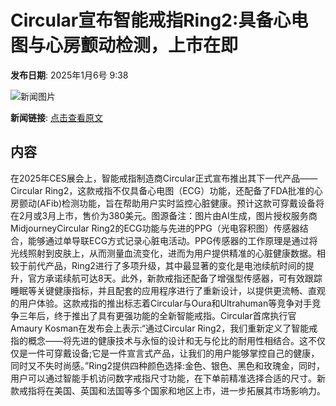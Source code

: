 # Circular宣布智能戒指Ring2:具备心电图与心房颤动检测，上市在即

**发布日期**: 2025年1月6号 9:38

![新闻图片](https://pic.chinaz.com/picmap/202304121556500538_1.jpg)

**新闻链接**: [点击查看原文](https://www.aibase.com/zh/news/14477)

## 内容

在2025年CES展会上，智能戒指制造商Circular正式宣布推出其下一代产品——Circular Ring2，这款戒指不仅具备心电图（ECG）功能，还配备了FDA批准的心房颤动(AFib)检测功能，旨在帮助用户实时监控心脏健康。预计这款可穿戴设备将在2月或3月上市，售价为380美元。图源备注：图片由AI生成，图片授权服务商MidjourneyCircular Ring2的ECG功能与先进的PPG（光电容积图）传感器结合，能够通过单导联ECG方式记录心脏电活动。PPG传感器的工作原理是通过将光线照射到皮肤上，从而测量血流变化，进而为用户提供精准的心脏健康数据。相较于前代产品，Ring2进行了多项升级，其中最显著的变化是电池续航时间的提升，官方承诺续航可达8天。此外，新款戒指还配备了增强型传感器，可有效跟踪睡眠等关键健康指标，并且配套的应用程序进行了重新设计，以提供更流畅、直观的用户体验。这款戒指的推出标志着Circular与Oura和Ultrahuman等竞争对手竞争三年后，终于推出了具有更强功能的全新智能戒指。Circular首席执行官Amaury Kosman在发布会上表示:“通过Circular Ring2，我们重新定义了智能戒指的概念——将先进的健康技术与永恒的设计和无与伦比的耐用性相结合。这不仅仅是一件可穿戴设备;它是一件宣言式产品，让我们的用户能够掌控自己的健康，同时又不失时尚感。”Ring2提供四种颜色选择:金色、银色、黑色和玫瑰金，同时，用户可以通过智能手机访问数字戒指尺寸功能，在下单前精准选择合适的尺寸。新款戒指将在美国、英国和法国等多个国家和地区上市，进一步拓展其市场影响力。
